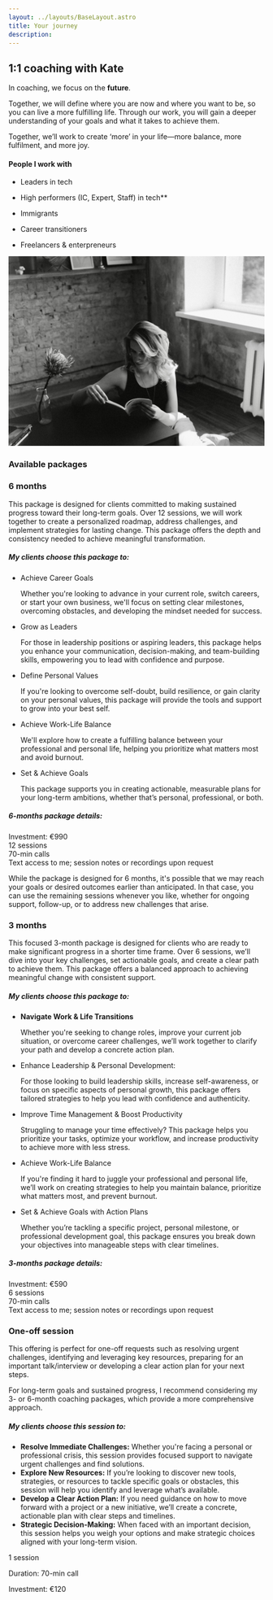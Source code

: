 ```yaml
---
layout: ../layouts/BaseLayout.astro
title: Your journey
description:
---
```


## **1:1 coaching with Kate**


In coaching, we focus on the **future**.

Together, we will define where you are now and where you want to be, so you can live a more fulfilling life. Through our work, you will gain a deeper understanding of your goals and what it takes to achieve them.

Together, we’ll work to create ‘more’ in your life—more balance, more fulfilment, and more joy.

#### People I work with

- Leaders in tech

- High performers (IC, Expert, Staff) in tech**

- Immigrants

- Career transitioners

- Freelancers & enterpreneurs

![Alt text for image](../images/kate-reading.jpg)

### Available packages 


### 6 months


This package is designed for clients committed to making sustained progress toward their long-term goals. Over 12 sessions, we will work together to create a personalized roadmap, address challenges, and implement strategies for lasting change. This package offers the depth and consistency needed to achieve meaningful transformation.

##### My clients choose this package to:

- Achieve Career Goals

	Whether you're looking to advance in your current role, switch careers, or start your own business, we'll focus on setting clear milestones, overcoming obstacles, and developing the mindset needed for success.


- Grow as Leaders 

	For those in leadership positions or aspiring leaders, this package helps you enhance your communication, decision-making, and team-building skills, empowering you to lead with confidence and purpose.


- Define Personal Values 

	If you're looking to overcome self-doubt, build resilience, or gain clarity on your personal values, this package will provide the tools and support to grow into your best self.


- Achieve Work-Life Balance 

	We'll explore how to create a fulfilling balance between your professional and personal life, helping you prioritize what matters most and avoid burnout.


- Set & Achieve Goals

	This package supports you in creating actionable, measurable plans for your long-term ambitions, whether that’s personal, professional, or both.

##### 6-months package details:

Investment: €990  
12 sessions  
70-min calls  
Text access to me; session notes or recordings upon request

While the package is designed for 6 months, it's possible that we may reach your goals or desired outcomes earlier than anticipated. In that case, you can use the remaining sessions whenever you like, whether for ongoing support, follow-up, or to address new challenges that arise.

### 3 months


This focused 3-month package is designed for clients who are ready to make significant progress in a shorter time frame. Over 6 sessions, we’ll dive into your key challenges, set actionable goals, and create a clear path to achieve them. This package offers a balanced approach to achieving meaningful change with consistent support.

##### My clients choose this package to:

- **Navigate Work & Life Transitions**

	Whether you're seeking to change roles, improve your current job situation, or overcome career challenges, we’ll work together to clarify your path and develop a concrete action plan.


- Enhance Leadership & Personal Development:

	For those looking to build leadership skills, increase self-awareness, or focus on specific aspects of personal growth, this package offers tailored strategies to help you lead with confidence and authenticity.


- Improve Time Management & Boost Productivity

	Struggling to manage your time effectively? This package helps you prioritize your tasks, optimize your workflow, and increase productivity to achieve more with less stress.


- Achieve Work-Life Balance 

	If you're finding it hard to juggle your professional and personal life, we’ll work on creating strategies to help you maintain balance, prioritize what matters most, and prevent burnout.


- Set & Achieve Goals with Action Plans

	Whether you’re tackling a specific project, personal milestone, or professional development goal, this package ensures you break down your objectives into manageable steps with clear timelines.

##### 3-months package details:

Investment: €590  
6 sessions  
70-min calls  
Text access to me; session notes or recordings upon request

### One-off session


This offering is perfect for one-off requests such as resolving urgent challenges, identifying and leveraging key resources, preparing for an important talk/interview or developing a clear action plan for your next steps. 

For long-term goals and sustained progress, I recommend considering my 3- or 6-month coaching packages, which provide a more comprehensive approach.

##### **My clients choose this session to:**

- **Resolve Immediate Challenges:** Whether you're facing a personal or professional crisis, this session provides focused support to navigate urgent challenges and find solutions.
- **Explore New Resources:** If you’re looking to discover new tools, strategies, or resources to tackle specific goals or obstacles, this session will help you identify and leverage what’s available.
- **Develop a Clear Action Plan:** If you need guidance on how to move forward with a project or a new initiative, we’ll create a concrete, actionable plan with clear steps and timelines.
- **Strategic Decision-Making:** When faced with an important decision, this session helps you weigh your options and make strategic choices aligned with your long-term vision.

1 session

Duration: 70-min call

Investment: €120 
